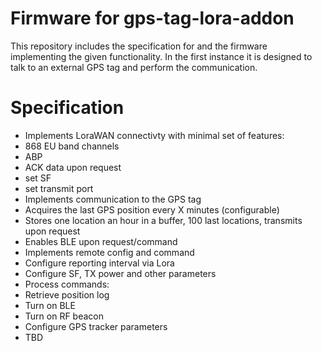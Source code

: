 # Firmware for gps-tag-lora-addon
This repository includes the specification for and the firmware implementing the given functionality. In the first instance it is designed to talk to an external GPS tag and perform the communication.

# Specification
 * Implements LoraWAN connectivty with minimal set of features:
  * 868 EU band channels
  * ABP
  * ACK data upon request
  * set SF
  * set transmit port
 * Implements communication to the GPS tag
  * Acquires the last GPS position every X minutes (configurable)
  * Stores one location an hour in a buffer, 100 last locations, transmits upon request
  * Enables BLE upon request/command
 * Implements remote config and command
  * Configure reporting interval via Lora
  * Configure SF, TX power and other parameters
  * Process commands:
   * Retrieve position log
   * Turn on BLE
   * Turn on RF beacon
  * Configure GPS tracker parameters
   * TBD
